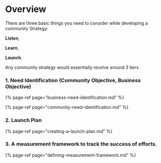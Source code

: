 # Overview

There are three basic things you need to consider while developing a community Strategy: 

**Listen**, 

**Learn**, 

**Launch**.

Any community strategy would essentially revolve around 3 tiers.

### **1. Need Identification** \(Community Objective, Business Objective\)

{% page-ref page="business-need-identification.md" %}

{% page-ref page="community-need-identification.md" %}



### **2. Launch Plan**

{% page-ref page="creating-a-launch-plan.md" %}



### 3. A measurement framework to track the success of efforts.

{% page-ref page="defining-measurement-framework.md" %}



